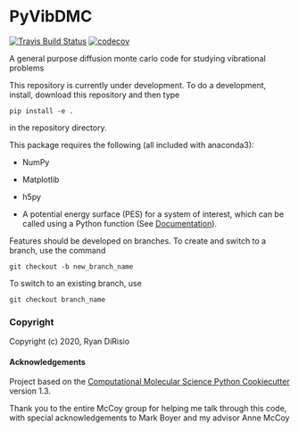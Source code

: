 PyVibDMC
==============================
[//]: # (Badges)
[![Travis Build Status](https://travis-ci.com/rjdirisio/PyVibDMC.svg?branch=master)](https://travis-ci.com/rjdirisio/PyVibDMC)
[![codecov](https://codecov.io/gh/rjdirisio/PyVibDMC/branch/master/graph/badge.svg)](https://codecov.io/gh/rjdirisio/PyVibDMC/branch/master)


A general purpose diffusion monte carlo code for studying vibrational problems

This repository is currently under development. To do a development, install, download this repository and then type

`pip install -e .`

in the repository directory.

This package requires the following (all included with anaconda3):

- NumPy

- Matplotlib

- h5py

- A potential energy surface (PES) for a system of interest, which can be called using a Python function 
(See [Documentation](https://pyvibdmc.readthedocs.io/en/latest/potentials.html)).

Features should be developed on branches. To create and switch to a branch, use the command

`git checkout -b new_branch_name`

To switch to an existing branch, use

`git checkout branch_name`


### Copyright

Copyright (c) 2020, Ryan DiRisio


#### Acknowledgements
 
Project based on the 
[Computational Molecular Science Python Cookiecutter](https://github.com/molssi/cookiecutter-cms) version 1.3.

Thank you to the entire McCoy group for helping me talk through this code, with special acknowledgements to Mark Boyer and my advisor Anne McCoy
